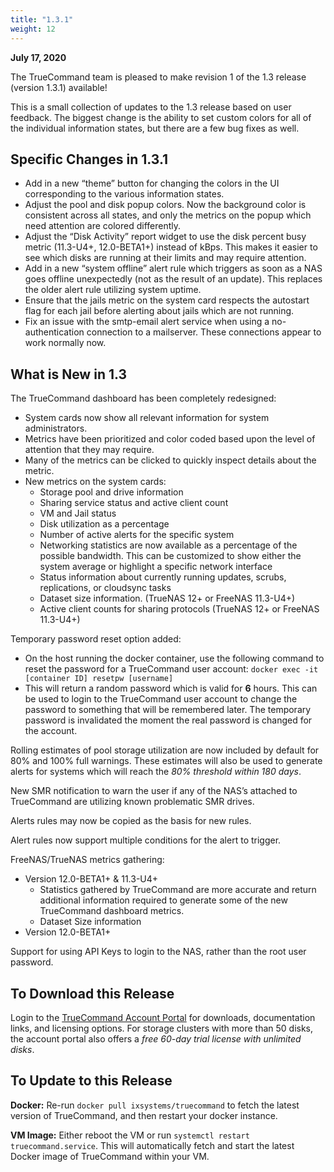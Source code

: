```yaml
---
title: "1.3.1"
weight: 12
---
```


**July 17, 2020**

The TrueCommand team is pleased to make revision 1 of the 1.3 release (version 1.3.1) available!

This is a small collection of updates to the 1.3 release based on user feedback.
The biggest change is the ability to set custom colors for all of the individual information states, but there are a few bug fixes as well.

## Specific Changes in 1.3.1

* Add in a new “theme” button for changing the colors in the UI corresponding to the various information states.
* Adjust the pool and disk popup colors. Now the background color is consistent across all states, and only the metrics on the popup which need attention are colored differently.
* Adjust the “Disk Activity” report widget to use the disk percent busy metric (11.3-U4+, 12.0-BETA1+) instead of kBps. This makes it easier to see which disks are running at their limits and may require attention.
* Add in a new “system offline” alert rule which triggers as soon as a NAS goes offline unexpectedly (not as the result of an update). This replaces the older alert rule utilizing system uptime.
* Ensure that the jails metric on the system card respects the autostart flag for each jail before alerting about jails which are not running.
* Fix an issue with the smtp-email alert service when using a no-authentication connection to a mailserver. These connections appear to work normally now.

## What is New in 1.3

The TrueCommand dashboard has been completely redesigned:

* System cards now show all relevant information for system administrators.
* Metrics have been prioritized and color coded based upon the level of attention that they may require.
* Many of the metrics can be clicked to quickly inspect details about the metric.
* New metrics on the system cards:
  * Storage pool and drive information
  * Sharing service status and active client count
  * VM and Jail status
  * Disk utilization as a percentage
  * Number of active alerts for the specific system
  * Networking statistics are now available as a percentage of the possible bandwidth. This can be customized to show either the system average or highlight a specific network interface
  * Status information about currently running updates, scrubs, replications, or cloudsync tasks
  * Dataset size information. (TrueNAS 12+ or FreeNAS 11.3-U4+)
  * Active client counts for sharing protocols (TrueNAS 12+ or FreeNAS 11.3-U4+)

Temporary password reset option added:

* On the host running the docker container, use the following command to reset the password for a TrueCommand user account: `docker exec -it [container ID] resetpw [username] `
* This will return a random password which is valid for **6** hours.
  This can be used to login to the TrueCommand user account to change the password to something that will be remembered later.
  The temporary password is invalidated the moment the real password is changed for the account.

Rolling estimates of pool storage utilization are now included by default for 80% and 100% full warnings.
These estimates will also be used to generate alerts for systems which will reach the *80% threshold within 180 days*.

New SMR notification to warn the user if any of the NAS’s attached to TrueCommand are utilizing known problematic SMR drives.

Alerts rules may now be copied as the basis for new rules.

Alert rules now support multiple conditions for the alert to trigger.

FreeNAS/TrueNAS metrics gathering:
* Version 12.0-BETA1+ & 11.3-U4+
  * Statistics gathered by TrueCommand are more accurate and return additional information required to generate some of the new TrueCommand dashboard metrics.
  * Dataset Size information
* Version 12.0-BETA1+

Support for using API Keys to login to the NAS, rather than the root user password.
 
## To Download this Release

Login to the [TrueCommand Account Portal](https://portal.ixsystems.com) for downloads, documentation links, and licensing options.
For storage clusters with more than 50 disks, the account portal also offers a *free 60-day trial license with unlimited disks*.

 
## To Update to this Release

**Docker:** Re-run `docker pull ixsystems/truecommand` to fetch the latest version of TrueCommand, and then restart your docker instance.

**VM Image:** Either reboot the VM or run `systemctl restart truecommand.service`.
This will automatically fetch and start the latest Docker image of TrueCommand within your VM.
